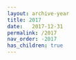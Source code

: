 ```yaml
---
layout: archive-year
title: 2017
date:   2017-12-31
permalink: /2017
nav_order: -2017
has_children: true
---
```

